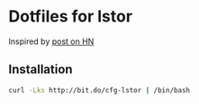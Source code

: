 # Dotfiles for lstor

Inspired by [post on HN](https://news.ycombinator.com/item?id=11070797)

## Installation

```bash
curl -Lks http://bit.do/cfg-lstor | /bin/bash
```


